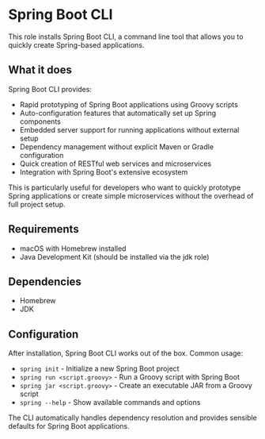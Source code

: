 # Spring Boot CLI

This role installs Spring Boot CLI, a command line tool that allows you to quickly create Spring-based applications.

## What it does

Spring Boot CLI provides:
- Rapid prototyping of Spring Boot applications using Groovy scripts
- Auto-configuration features that automatically set up Spring components
- Embedded server support for running applications without external setup
- Dependency management without explicit Maven or Gradle configuration
- Quick creation of RESTful web services and microservices
- Integration with Spring Boot's extensive ecosystem

This is particularly useful for developers who want to quickly prototype Spring applications or create simple microservices without the overhead of full project setup.

## Requirements

- macOS with Homebrew installed
- Java Development Kit (should be installed via the jdk role)

## Dependencies

- Homebrew
- JDK

## Configuration

After installation, Spring Boot CLI works out of the box. Common usage:
- `spring init` - Initialize a new Spring Boot project
- `spring run <script.groovy>` - Run a Groovy script with Spring Boot
- `spring jar <script.groovy>` - Create an executable JAR from a Groovy script
- `spring --help` - Show available commands and options

The CLI automatically handles dependency resolution and provides sensible defaults for Spring Boot applications.
